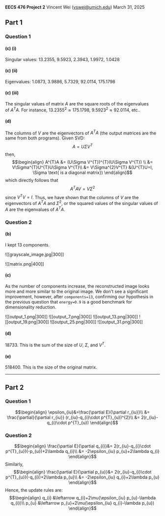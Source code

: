 **EECS 476 Project 2**
Vincent Wei ([vswei@umich.edu](mailto:vswei@umich.edu))
March 31, 2025 

## Part 1
### Question 1
#### (c) (i)
Singular values: $13.2355$, $9.5923$, $2.3943$, $1.9972$, $1.0428$

#### (c) (ii)
Eigenvalues: $1.0873$, $3.9886$, $5.7329$, $92.0114$, $175.1798$

#### (c) (iii)
The singular values of matrix $A$ are the square roots of the eigenvalues of $A^{T}A$. For instance, $13.2355^{2} \approx 175.1798$, $9.5923^{2} \approx 92.0114$, etc..

#### (d)
The columns of $V$ are the eigenvectors of $A^{T}A$ (the output matrices are the same from both programs). Given SVD: $$A=U\Sigma V^{T}$$ then, $$\begin{align}
A^{T}A &= (U\Sigma V^{T})^{T}(U\Sigma V^{T}) \\
&= V\Sigma^{T}U^{T}U\Sigma V^{T}\\
&= V\Sigma^{2}V^{T} &(U^{T}U=I, \Sigma \text{ is a diagonal matrix})
\end{align}$$ which directly follows that $$A^{T}AV=V\Sigma^{2}$$ since $V^{T}V=I$. Thus, we have shown that the columns of $V$ are the eigenvectors of $A^{T}A$ and $\Sigma^{2}$, or the squared values of the singular values of $A$ are the eigenvalues of $A^{T}A$.

### Question 2
#### (b)
I kept 13 components. 

![[grayscale_image.jpg|300]] 

![[matrix.png|400]]

#### (c)
As the number of components increase, the reconstructed image looks more and more similar to the original image. We don't see a significant improvement, however, after `components=13`, confirming our hypothesis in the previous question that `energy=0.9` is a good benchmark for dimensionality reduction.

![[output_1.png|300]]
![[output_7.png|300]]
![[output_13.png|300]]
![[output_19.png|300]]
![[output_25.png|300]]
![[output_31.png|300]]

#### (d)
$18733$. This is the sum of the size of $U$, $\Sigma$, and $V^{T}$.

#### (e)
$518400$. This is the size of the original matrix.

---
## Part 2
### Question 1
$$\begin{align}
\epsilon_{iu}&=\frac{\partial E}{\partial r_{iu}}\\
&= \frac{\partial}{\partial r_{iu}} (r_{iu}-q_{i}\cdot p^{T}_{u})^{2}\\
&= 2(r_{iu}-q_{i}\cdot p^{T}_{u})
\end{align}$$

### Question 2
$$\begin{align}
\frac{\partial E}{\partial q_{i}}&= 2(r_{iu}-q_{i}\cdot p^{T}_{u})(-p_{u})+2\lambda q_{i}\\
&= -2\epsilon_{iu} p_{u}+2\lambda q_{i}
\end{align}$$
Similarly, $$\begin{align}
\frac{\partial E}{\partial p_{u}}&= 2(r_{iu}-q_{i}\cdot p^{T}_{u})(-q_{i})+2\lambda p_{u}\\
&= -2\epsilon_{iu} q_{i}+2\lambda p_{u}
\end{align}$$ Hence, the update rules are: $$\begin{align}
q_{i} &\leftarrow q_{i}+2\mu(\epsilon_{iu} p_{u}-\lambda q_{i})\\
p_{u} &\leftarrow p_{u}+2\mu(\epsilon_{iu} q_{i}-\lambda p_{u})
\end{align}$$